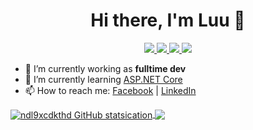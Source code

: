 <h1 align="center">Hi there, I'm Luu 👋</h1>
<p align="center"> 
 <a href="https://github.com/ndl9xcdkthd" alt="luu's github">
   <img src="https://img.shields.io/badge/-@ndl9xcdhd-%23181717?style=flat-square&logo=github" />
 </a>
 <a href="https://www.linkedin.com/in/nguy%E1%BB%85n-l%C6%B0u-1369bb169/" alt="mukesh's linkedin">
   <img src="https://img.shields.io/badge/-danhluu-blue?style=flat-square&logo=Linkedin&logoColor=white&link=https://www.linkedin.com/in/nguy%E1%BB%85n-l%C6%B0u-1369bb169" />
 </a>
 <a href="http://danhluu.somee.com" alt="luu's blog">
   <img src="https://img.shields.io/badge/danhluu.somee.com-brightgreen?style=flat-square" />
 </a>
 <a>
   <img src="https://komarev.com/ghpvc/?username=ndl9xcdkthd&color=ff69b4&style=flat-square" />
 </a>
</p>

- 🔭 I’m currently working as **fulltime dev**
- 🌱 I’m currently learning [ASP.NET Core](https://fullstackhero.net/)
- 📫 How to reach me: [Facebook](https://www.facebook.com/jin.mitaka.1919/) | [LinkedIn](https://www.linkedin.com/in/nguy%E1%BB%85n-l%C6%B0u-1369bb169/)  
<!-- - 😄 Pronouns: ...
- ⚡ Fun fact: ... -->
<a href="https://github.com/ndl9xcdkthd">
  <img align="center" src="https://github-readme-stats.vercel.app/api?username=ndl9xcdkthd&show_icons=true&title_color=ffffff&icon_color=bb2acf&text_color=daf7dc&bg_color=151515" alt="ndl9xcdkthd GitHub statsication" />
</a>
<a href="https://github.com/ndl9xcdkthd">
  <img align="center" src="https://github-readme-stats.vercel.app/api/top-langs?username=ndl9xcdkthd&show_icons=true&title_color=ffffff&icon_color=bb2acf&text_color=daf7dc&bg_color=151515" />
</a>
